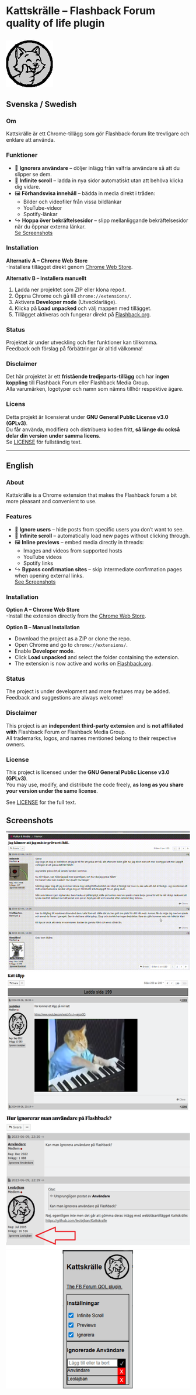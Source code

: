# Kattskrälle – Flashback Forum quality of life plugin
![ICON](/icons/icon128.png)
---

## Svenska / Swedish
### Om
Kattskrälle är ett Chrome-tillägg som gör Flashback-forum lite trevligare och enklare att använda.  

### Funktioner
- 🚫 **Ignorera användare** – döljer inlägg från valfria användare så att du slipper se dem.  
- 🔄 **Infinite scroll** – ladda in nya sidor automatiskt utan att behöva klicka dig vidare.  
- 🖼️ **Förhandsvisa innehåll** – bädda in media direkt i tråden:  
  - Bilder och videofiler från vissa bildlänkar  
  - YouTube-videor  
  - Spotify-länkar
- ↪️ **Hoppa över bekräftelsesidor** – slipp mellanliggande bekräftelsesidor när du öppnar externa länkar.  
[Se Screenshots](#screenshots)

### Installation  
**Alternativ A – Chrome Web Store**  
-Installera tillägget direkt genom [Chrome Web Store](https://chromewebstore.google.com/detail/kattskr%C3%A4lle/fjpkphodnakdkehikggcfmfpbcbblhlc).  

**Alternativ B – Installera manuellt**  
1. Ladda ner projektet som ZIP eller klona repo:t.  
2. Öppna Chrome och gå till `chrome://extensions/`.  
3. Aktivera **Developer mode** (Utvecklarläge).  
4. Klicka på **Load unpacked** och välj mappen med tillägget.  
5. Tillägget aktiveras och fungerar direkt på [Flashback.org](https://www.flashback.org/). 


### Status
Projektet är under utveckling och fler funktioner kan tillkomma.  
Feedback och förslag på förbättringar är alltid välkomna!  

### Disclaimer
Det här projektet är ett **fristående tredjeparts-tillägg** och har **ingen koppling** till Flashback Forum eller Flashback Media Group.  
Alla varumärken, logotyper och namn som nämns tillhör respektive ägare.  

### Licens
Detta projekt är licensierat under **GNU General Public License v3.0 (GPLv3)**.  
Du får använda, modifiera och distribuera koden fritt, **så länge du också delar din version under samma licens**.  
Se [LICENSE](LICENSE) för fullständig text.

---

## English

### About
Kattskrälle is a Chrome extension that makes the Flashback forum a bit more pleasant and convenient to use.  

### Features
- 🚫 **Ignore users** – hide posts from specific users you don’t want to see.  
- 🔄 **Infinite scroll** – automatically load new pages without clicking through.  
- 🖼️ **Inline previews** – embed media directly in threads:  
  - Images and videos from supported hosts  
  - YouTube videos  
  - Spotify links
- ↪️ **Bypass confirmation sites** – skip intermediate confirmation pages when opening external links.  
  [See Screenshots](#screenshots)

### Installation  
**Option A – Chrome Web Store**  
-Install the extension directly from the [Chrome Web Store](https://chromewebstore.google.com/detail/kattskr%C3%A4lle/fjpkphodnakdkehikggcfmfpbcbblhlc).  

**Option B – Manual Installation**  
- Download the project as a ZIP or clone the repo.  
- Open Chrome and go to `chrome://extensions/`.  
- Enable **Developer mode**.  
- Click **Load unpacked** and select the folder containing the extension.  
- The extension is now active and works on [Flashback.org](https://www.flashback.org/).  


### Status
The project is under development and more features may be added.  
Feedback and suggestions are always welcome!  

### Disclaimer
This project is an **independent third-party extension** and is **not affiliated with** Flashback Forum or Flashback Media Group.  
All trademarks, logos, and names mentioned belong to their respective owners.  

### License
This project is licensed under the **GNU General Public License v3.0 (GPLv3)**.  
You may use, modify, and distribute the code freely, **as long as you share your version under the same license**.  

See [LICENSE](LICENSE) for the full text.

## Screenshots 
![scroll](/images/Scroll.gif) 
![preview](/images/Preview.png) 
![Ignore](/images/Ignore.png) 
![settings](/images/settings.png)

